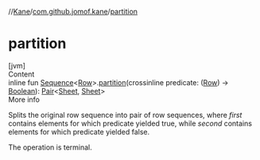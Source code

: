 //[Kane](../index.md)/[com.github.jomof.kane](index.md)/[partition](partition.md)



# partition  
[jvm]  
Content  
inline fun [Sequence](https://kotlinlang.org/api/latest/jvm/stdlib/kotlin.sequences/-sequence/index.html)<[Row](-row/index.md)>.[partition](partition.md)(crossinline predicate: ([Row](-row/index.md)) -> [Boolean](https://kotlinlang.org/api/latest/jvm/stdlib/kotlin/-boolean/index.html)): [Pair](https://kotlinlang.org/api/latest/jvm/stdlib/kotlin/-pair/index.html)<[Sheet](../com.github.jomof.kane.impl.sheet/-sheet/index.md), [Sheet](../com.github.jomof.kane.impl.sheet/-sheet/index.md)>  
More info  


Splits the original row sequence into pair of row sequences, where *first* contains elements for which predicate yielded true, while *second* contains elements for which predicate yielded false.



The operation is terminal.

  



